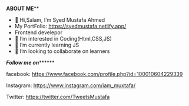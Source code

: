 
****ABOUT ME******

- 👋 Hi,Salam, I’m Syed Mustafa Ahmed
- My PortFolio: https://syedmustafa.netlify.app/
- Frontend develepor
- 👀 I’m interested in Coding(Html,CSS,JS)
- 🌱 I’m currently learning JS
- 💞️ I’m looking to collaborate on learners



***********Follow me on*****************

facebook: https://www.facebook.com/profile.php?id=100010604229339



Instagram: https://www.instagram.com/iam_muxtafa/



Twitter: https://twitter.com/TweetsMustafa

